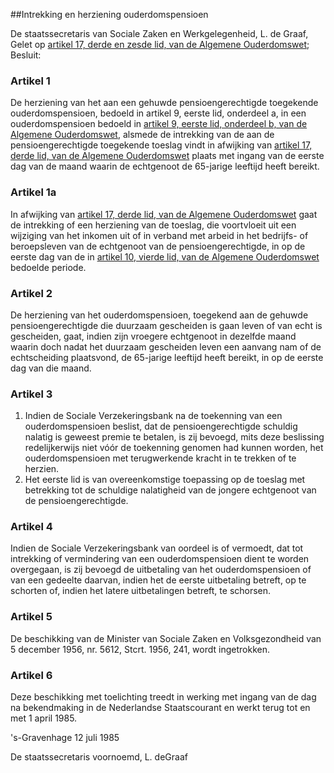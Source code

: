 <meta http-equiv='Content-Type' content='text/html; charset=utf-8' />

##Intrekking en herziening ouderdomspensioen

De staatssecretaris van Sociale Zaken en Werkgelegenheid, L. de Graaf,  
Gelet op [artikel 17, derde en zesde lid, van de Algemene Ouderdomswet](../../../../../../wet/algemene/ouderdomswet/BWBR0002221/README.md);
Besluit:    

### Artikel  1  

De herziening van het aan een gehuwde pensioengerechtigde toegekende ouderdomspensioen, bedoeld in artikel 9, eerste lid, onderdeel a, in een ouderdomspensioen bedoeld in [artikel 9, eerste lid, onderdeel b, van de Algemene Ouderdomswet](../../../../../../wet/algemene/ouderdomswet/BWBR0002221/README.md), alsmede de intrekking van de aan de pensioengerechtigde toegekende toeslag vindt in afwijking van [artikel 17, derde lid, van de Algemene Ouderdomswet](../../../../../../wet/algemene/ouderdomswet/BWBR0002221/README.md) plaats met ingang van de eerste dag van de maand waarin de echtgenoot de 65-jarige leeftijd heeft bereikt.  

### Artikel  1a  

In afwijking van [artikel 17, derde lid, van de Algemene Ouderdomswet](../../../../../../wet/algemene/ouderdomswet/BWBR0002221/README.md) gaat de intrekking of een herziening van de toeslag, die voortvloeit uit een wijziging van het inkomen uit of in verband met arbeid in het bedrijfs- of beroepsleven van de echtgenoot van de pensioengerechtigde, in op de eerste dag van de in [artikel 10, vierde lid, van de Algemene Ouderdomswet](../../../../../../wet/algemene/ouderdomswet/BWBR0002221/README.md) bedoelde periode.  

### Artikel  2  

De herziening van het ouderdomspensioen, toegekend aan de gehuwde pensioengerechtigde die duurzaam gescheiden is gaan leven of van echt is gescheiden, gaat, indien zijn vroegere echtgenoot in dezelfde maand waarin doch nadat het duurzaam gescheiden leven een aanvang nam of de echtscheiding plaatsvond, de 65-jarige leeftijd heeft bereikt, in op de eerste dag van die maand.  

### Artikel  3  

1.  Indien de Sociale Verzekeringsbank na de toekenning van een ouderdomspensioen beslist, dat de pensioengerechtigde schuldig nalatig is geweest premie te betalen, is zij bevoegd, mits deze beslissing redelijkerwijs niet vóór de toekenning genomen had kunnen worden, het ouderdomspensioen met terugwerkende kracht in te trekken of te herzien.   
2.  Het eerste lid is van overeenkomstige toepassing op de toeslag met betrekking tot de schuldige nalatigheid van de jongere echtgenoot van de pensioengerechtigde.   

### Artikel  4  

Indien de Sociale Verzekeringsbank van oordeel is of vermoedt, dat tot intrekking of vermindering van een ouderdomspensioen dient te worden overgegaan, is zij bevoegd de uitbetaling van het ouderdomspensioen of van een gedeelte daarvan, indien het de eerste uitbetaling betreft, op te schorten of, indien het latere uitbetalingen betreft, te schorsen.  

### Artikel  5  

De beschikking van de Minister van Sociale Zaken en Volksgezondheid van 5 december 1956, nr. 5612, Stcrt. 1956, 241, wordt ingetrokken.  

### Artikel  6  

Deze beschikking met toelichting treedt in werking met ingang van de dag na bekendmaking in de Nederlandse Staatscourant en werkt terug tot en met 1 april 1985.  

's-Gravenhage 
12 juli 1985    

De 
staatssecretaris voornoemd, 
L. deGraaf    
